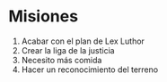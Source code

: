 # Misiones

1. Acabar con el plan de Lex Luthor
2. Crear la liga de la justicia
3. Necesito más comida
4. Hacer un reconocimiento del terreno
